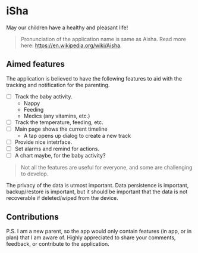 # iSha

May our children have a healthy and pleasant life!

> Pronunciation of the application name is same as Aisha. Read more here: https://en.wikipedia.org/wiki/Aisha.

## Aimed features

The application is believed to have the following features to aid with the tracking and notification for the parenting. 

- [ ] Track the baby activity.
    - Nappy
    - Feeding
    - Medics (any vitamins, etc.)
- [ ] Track the temperature, feeding, etc.
- [ ] Main page shows the current timeline
    - A tap opens up dialog to create a new track
- [ ] Provide nice intetrface.
- [ ] Set alarms and remind for actions.
- [ ] A chart maybe, for the baby activity?

> Not all the features are useful for everyone, and some are challenging to develop.

The privacy of the data is utmost important. Data persistence is important, backup/restore is important, but it should be important that the data is not recoverable if deleted/wiped from the device. 

## Contributions

P.S. I am a new parent, so the app would only contain features (in app, or in plan) that I am aware of. Highly appreciated to share your comments, feedback, or contribute to the application. 
